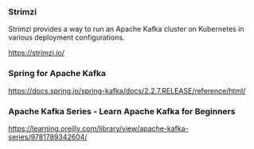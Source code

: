 ### Strimzi
Strimzi provides a way to run an Apache Kafka cluster on Kubernetes in various deployment configurations.

https://strimzi.io/

### Spring for Apache Kafka
https://docs.spring.io/spring-kafka/docs/2.2.7.RELEASE/reference/html/

### Apache Kafka Series - Learn Apache Kafka for Beginners
https://learning.oreilly.com/library/view/apache-kafka-series/9781789342604/